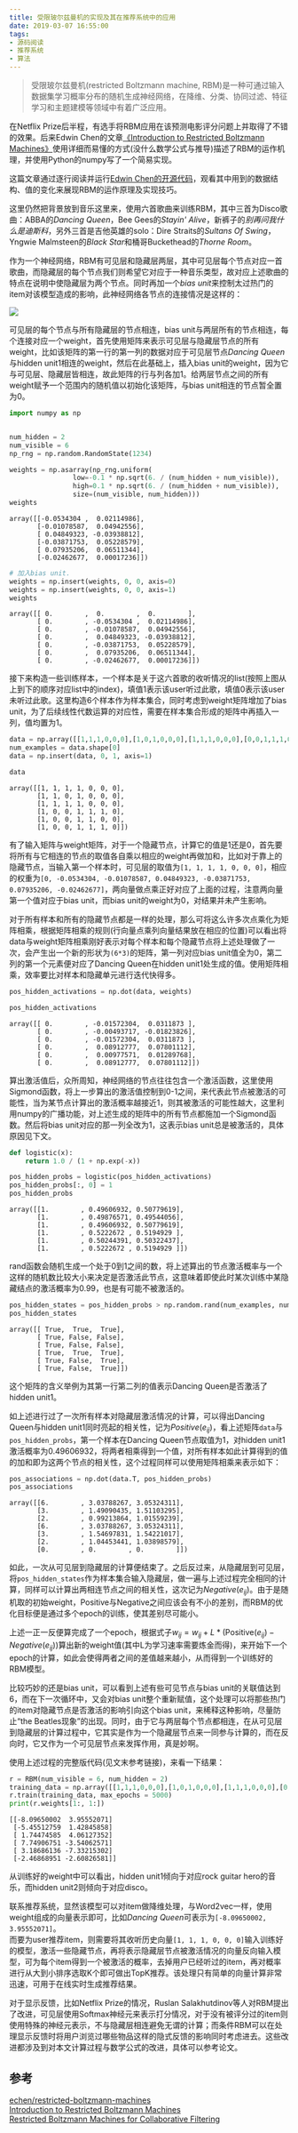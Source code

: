 ```yaml
---
title: 受限玻尔兹曼机的实现及其在推荐系统中的应用
date: 2019-03-07 16:55:00
tags:
- 源码阅读
- 推荐系统
- 算法
---
```


> 受限玻尔兹曼机(restricted Boltzmann machine, RBM)是一种可通过输入数据集学习概率分布的随机生成神经网络，在降维、分类、协同过滤、特征学习和主题建模等领域中有着广泛应用。    

在Netflix Prize后半程，有选手将RBM应用在该预测电影评分问题上并取得了不错的效果。后来Edwin Chen的文章[《Introduction to Restricted Boltzmann Machines》](http://blog.echen.me/2011/07/18/introduction-to-restricted-boltzmann-machines/)使用详细而易懂的方式(没什么数学公式与推导)描述了RBM的运作机理，并使用Python的numpy写了一个简易实现。    

这篇文章通过逐行阅读并运行[Edwin Chen的开源代码](https://github.com/echen/restricted-boltzmann-machines)，观看其中用到的数据结构、值的变化来展现RBM的运作原理及实现技巧。

<!--more-->

这里仍然把背景放到音乐这里来，使用六首歌曲来训练RBM，其中三首为Disco歌曲：ABBA的*Dancing Queen*，Bee Gees的*Stayin' Alive*，新裤子的*别再问我什么是迪斯科*，另外三首是吉他英雄的solo：Dire Straits的*Sultans Of Swing*，Yngwie Malmsteen的*Black Star*和桶哥Buckethead的*Thorne Room*。    

作为一个神经网络，RBM有可见层和隐藏层两层，其中可见层每个节点对应一首歌曲，而隐藏层的每个节点我们则希望它对应于一种音乐类型，故对应上述歌曲的特点在说明中使隐藏层为两个节点。同时再加一个*bias unit*来控制太过热门的item对该模型造成的影响，此神经网络各节点的连接情况是这样的：

![](http://45.76.195.123/images/2019/06/03/31.jpg)

可见层的每个节点与所有隐藏层的节点相连，bias unit与两层所有的节点相连，每个连接对应一个weight，首先使用矩阵来表示可见层与隐藏层节点的所有weight，比如该矩阵的第一行的第一列的数据对应于可见层节点*Dancing Queen*与hidden unit1相连的weight，然后在此基础上，插入bias unit的weight，因为它与可见层、隐藏层皆相连，故此矩阵的行与列各加1。给两层节点之间的所有weight赋予一个范围内的随机值以初始化该矩阵，与bias unit相连的节点暂全置为0。


```python
import numpy as np


num_hidden = 2
num_visible = 6
np_rng = np.random.RandomState(1234)

weights = np.asarray(np_rng.uniform(
                low=-0.1 * np.sqrt(6. / (num_hidden + num_visible)),
                high=0.1 * np.sqrt(6. / (num_hidden + num_visible)),
                size=(num_visible, num_hidden)))
weights
```




    array([[-0.0534304 ,  0.02114986],
           [-0.01078587,  0.04942556],
           [ 0.04849323, -0.03938812],
           [-0.03871753,  0.05228579],
           [ 0.07935206,  0.06511344],
           [-0.02462677,  0.00017236]])




```python
# 加入bias unit.
weights = np.insert(weights, 0, 0, axis=0)
weights = np.insert(weights, 0, 0, axis=1)
weights
```




    array([[ 0.        ,  0.        ,  0.        ],
           [ 0.        , -0.0534304 ,  0.02114986],
           [ 0.        , -0.01078587,  0.04942556],
           [ 0.        ,  0.04849323, -0.03938812],
           [ 0.        , -0.03871753,  0.05228579],
           [ 0.        ,  0.07935206,  0.06511344],
           [ 0.        , -0.02462677,  0.00017236]])



接下来构造一些训练样本，一个样本是关于这六首歌的收听情况的list(按照上图从上到下的顺序对应list中的index)，填值1表示该user听过此歌，填值0表示该user未听过此歌。这里构造6个样本作为样本集合，同时考虑到weight矩阵增加了bias unit，为了后续线性代数运算的对应性，需要在样本集合形成的矩阵中再插入一列，值均置为1。


```python
data = np.array([[1,1,1,0,0,0],[1,0,1,0,0,0],[1,1,1,0,0,0],[0,0,1,1,1,0], [0,0,1,1,0,0],[0,0,1,1,1,0]])
num_examples = data.shape[0]
data = np.insert(data, 0, 1, axis=1)

data
```




    array([[1, 1, 1, 1, 0, 0, 0],
           [1, 1, 0, 1, 0, 0, 0],
           [1, 1, 1, 1, 0, 0, 0],
           [1, 0, 0, 1, 1, 1, 0],
           [1, 0, 0, 1, 1, 0, 0],
           [1, 0, 0, 1, 1, 1, 0]])



有了输入矩阵与weight矩阵，对于一个隐藏节点，计算它的值是1还是0，首先要将所有与它相连的节点的取值各自乘以相应的weight再做加和，比如对于靠上的隐藏节点，当输入第一个样本时，可见层的取值为`[1, 1, 1, 1, 0, 0, 0]`，相应的权重为`[0, -0.0534304, -0.01078587, 0.04849323, -0.03871753, 0.07935206, -0.02462677]`，两向量做点乘正好对应了上面的过程，注意两向量第一个值对应于bias unit，而bias unit的weight为0，对结果并未产生影响。

对于所有样本和所有的隐藏节点都是一样的处理，那么可将这么许多次点乘化为矩阵相乘，根据矩阵相乘的规则(行向量点乘列向量结果放在相应的位置)可以看出将data与weight矩阵相乘刚好表示对每个样本和每个隐藏节点将上述处理做了一次，会产生出一个新的形状为`(6*3)`的矩阵，第一列对应bias unit值全为0，第二列的第一个元素便对应了Dancing Queen在hidden unit1处生成的值。使用矩阵相乘，效率要比对样本和隐藏单元进行迭代快得多。


```python
pos_hidden_activations = np.dot(data, weights)

pos_hidden_activations
```




    array([[ 0.        , -0.01572304,  0.0311873 ],
           [ 0.        , -0.00493717, -0.01823826],
           [ 0.        , -0.01572304,  0.0311873 ],
           [ 0.        ,  0.08912777,  0.07801112],
           [ 0.        ,  0.00977571,  0.01289768],
           [ 0.        ,  0.08912777,  0.07801112]])



算出激活值后，众所周知，神经网络的节点往往包含一个激活函数，这里使用Sigmond函数，将上一步算出的激活值控制到0-1之间，来代表此节点被激活的可能性，当为某节点计算出的激活概率越接近1，则其被激活的可能性越大，这里利用numpy的广播功能，对上述生成的矩阵中的所有节点都施加一个Sigmond函数。然后将bias unit对应的那一列全改为1，这表示bias unit总是被激活的，具体原因见下文。


```python
def logistic(x):
    return 1.0 / (1 + np.exp(-x))

pos_hidden_probs = logistic(pos_hidden_activations)
pos_hidden_probs[:, 0] = 1
pos_hidden_probs
```





    array([[1.        , 0.49606932, 0.50779619],
           [1.        , 0.49876571, 0.49544056],
           [1.        , 0.49606932, 0.50779619],
           [1.        , 0.5222672 , 0.5194929 ],
           [1.        , 0.50244391, 0.50322437],
           [1.        , 0.5222672 , 0.5194929 ]])



rand函数会随机生成一个处于0到1之间的数，将上述算出的节点激活概率与一个这样的随机数比较大小来决定是否激活此节点，这意味着即使此时某次训练中某隐藏结点的激活概率为0.99，也是有可能不被激活的。


```python
pos_hidden_states = pos_hidden_probs > np.random.rand(num_examples, num_hidden + 1)
pos_hidden_states
```




    array([[ True,  True,  True],
           [ True, False, False],
           [ True, False, False],
           [ True,  True,  True],
           [ True, False,  True],
           [ True, False,  True]])


这个矩阵的含义举例为其第一行第二列的值表示Dancing Queen是否激活了hidden unit1。

如上述进行过了一次所有样本对隐藏层激活情况的计算，可以得出Dancing Queen与hidden unit1同时亮起的相关性，记为$Positive(e_{ij})$，看上述矩阵`data`与`pos_hidden_probs`，第一个样本在Dancing Queen节点取值为1，对hidden unit1激活概率为0.49606932，将两者相乘得到一个值，对所有样本如此计算得到的值的加和即为这两个节点的相关性，这个过程同样可以使用矩阵相乘来表示如下：


```python
pos_associations = np.dot(data.T, pos_hidden_probs)
pos_associations
```




    array([[6.        , 3.03788267, 3.05324311],
           [3.        , 1.49090435, 1.51103295],
           [2.        , 0.99213864, 1.01559239],
           [6.        , 3.03788267, 3.05324311],
           [3.        , 1.54697831, 1.54221017],
           [2.        , 1.04453441, 1.03898579],
           [0.        , 0.        , 0.        ]])



如此，一次从可见层到隐藏层的计算便结束了。之后反过来，从隐藏层到可见层，将`pos_hidden_states`作为样本集合输入隐藏层，做一遍与上述过程完全相同的计算，同样可以计算出两相连节点之间的相关性，这次记为$Negative(e_{ij})$。由于是随机取的初始weight，Positive与Negative之间应该会有不小的差别，而RBM的优化目标便是通过多个epoch的训练，使其差别尽可能小。    

上述一正一反便算完成了一个epoch，根据式子$w _ { i j } = w _ { i j } + L * \left( \text {Positive} \left( e _ { i j } \right) - N e g a t i v e \left( e _ { i j } \right) \right)$算出新的weight值(其中L为学习速率需要炼金而得)，来开始下一个epoch的计算，如此会使得两者之间的差值越来越小，从而得到一个训练好的RBM模型。

比较巧妙的还是bias unit，可以看到上述有些可见节点与bias unit的关联值达到6，而在下一次循环中，又会对bias unit整个重新赋值，这个处理可以将那些热门的item对隐藏节点是否激活的影响引向这个bias unit，来稀释这种影响，尽量防止“the Beatles现象”的出现。同时，由于它与两层每个节点都相连，在从可见层到隐藏层的计算过程中，它其实是作为一个隐藏层节点来一同参与计算的，而在反向时，它又作为一个可见层节点来发挥作用，真是妙啊。

使用上述过程的完整版代码(见文末参考链接)，来看一下结果：


```python
r = RBM(num_visible = 6, num_hidden = 2)
training_data = np.array([[1,1,1,0,0,0],[1,0,1,0,0,0],[1,1,1,0,0,0],[0,0,1,1,1,0], [0,0,1,1,0,0],[0,0,1,1,1,0]])
r.train(training_data, max_epochs = 5000)
print(r.weights[1:, 1:])
```

    [[-8.09650002  3.95552071]
     [-5.45512759  1.42845858]
     [ 1.74474585  4.06127352]
     [ 7.74906751 -3.54062571]
     [ 3.18686136 -7.33215302]
     [-2.46868951 -2.60826581]]


从训练好的weight中可以看出，hidden unit1倾向于对应rock guitar hero的音乐，而hidden unit2则倾向于对应disco。

联系推荐系统，显然该模型可以对item做降维处理，与Word2vec一样，使用weight组成的向量表示即可，比如*Dancing Queen*可表示为`[-8.09650002, 3.95552071]`。    
而要为user推荐item，则需要将其收听历史向量`[1, 1, 1, 0, 0, 0]`输入训练好的模型，激活一些隐藏节点，再将表示隐藏层节点被激活情况的向量反向输入模型，可为每个item得到一个被激活的概率，去掉用户已经听过的item，再对概率进行从大到小排序选取K个即可做出TopK推荐。该处理只有简单的向量计算非常迅速，可用于在线实时生成推荐结果。

对于显示反馈，比如Netflix Prize的情况，Ruslan Salakhutdinov等人对RBM提出了改进，可见层使用Softmax神经元来表示打分情况，对于没有被评分过的item则使用特殊的神经元表示，不与隐藏层相连避免无谓的计算；而条件RBM可以在处理显示反馈时将用户浏览过哪些物品这样的隐式反馈的影响同时考虑进去。这些改进都涉及到对本文计算过程与数学公式的改进，具体可以参考论文。

## 参考
[echen/restricted-boltzmann-machines](https://github.com/echen/restricted-boltzmann-machines/blob/master/rbm.py)    
[Introduction to Restricted Boltzmann Machines](http://blog.echen.me/2011/07/18/introduction-to-restricted-boltzmann-machines/)    
[Restricted Boltzmann Machines for Collaborative Filtering](http://www.cs.toronto.edu/~rsalakhu/papers/rbmcf.pdf)
